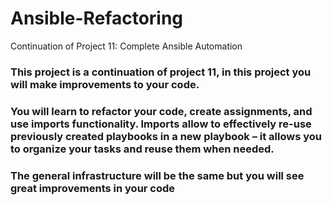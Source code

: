 # Ansible-Refactoring
Continuation of Project 11: Complete Ansible Automation
### This project is a continuation of project 11, in this project you will make improvements to your code.
### You will learn to refactor your code, create assignments, and use imports functionality. Imports allow to effectively re-use previously created playbooks in a new playbook – it allows you to organize your tasks and reuse them when needed.
### The general infrastructure will be the same but you will see great improvements in your code
